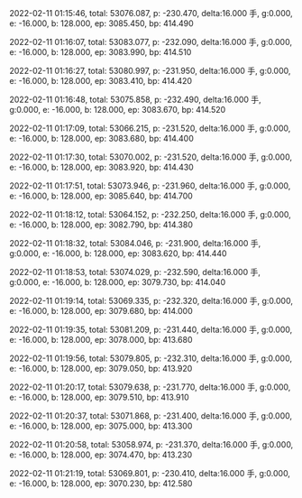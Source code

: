 2022-02-11 01:15:46, total: 53076.087, p: -230.470, delta:16.000 手, g:0.000, e: -16.000, b: 128.000, ep: 3085.450, bp: 414.490

2022-02-11 01:16:07, total: 53083.077, p: -232.090, delta:16.000 手, g:0.000, e: -16.000, b: 128.000, ep: 3083.990, bp: 414.510

2022-02-11 01:16:27, total: 53080.997, p: -231.950, delta:16.000 手, g:0.000, e: -16.000, b: 128.000, ep: 3083.410, bp: 414.420

2022-02-11 01:16:48, total: 53075.858, p: -232.490, delta:16.000 手, g:0.000, e: -16.000, b: 128.000, ep: 3083.670, bp: 414.520

2022-02-11 01:17:09, total: 53066.215, p: -231.520, delta:16.000 手, g:0.000, e: -16.000, b: 128.000, ep: 3083.680, bp: 414.400

2022-02-11 01:17:30, total: 53070.002, p: -231.520, delta:16.000 手, g:0.000, e: -16.000, b: 128.000, ep: 3083.920, bp: 414.430

2022-02-11 01:17:51, total: 53073.946, p: -231.960, delta:16.000 手, g:0.000, e: -16.000, b: 128.000, ep: 3085.640, bp: 414.700

2022-02-11 01:18:12, total: 53064.152, p: -232.250, delta:16.000 手, g:0.000, e: -16.000, b: 128.000, ep: 3082.790, bp: 414.380

2022-02-11 01:18:32, total: 53084.046, p: -231.900, delta:16.000 手, g:0.000, e: -16.000, b: 128.000, ep: 3083.620, bp: 414.440

2022-02-11 01:18:53, total: 53074.029, p: -232.590, delta:16.000 手, g:0.000, e: -16.000, b: 128.000, ep: 3079.730, bp: 414.040

2022-02-11 01:19:14, total: 53069.335, p: -232.320, delta:16.000 手, g:0.000, e: -16.000, b: 128.000, ep: 3079.680, bp: 414.000

2022-02-11 01:19:35, total: 53081.209, p: -231.440, delta:16.000 手, g:0.000, e: -16.000, b: 128.000, ep: 3078.000, bp: 413.680

2022-02-11 01:19:56, total: 53079.805, p: -232.310, delta:16.000 手, g:0.000, e: -16.000, b: 128.000, ep: 3079.050, bp: 413.920

2022-02-11 01:20:17, total: 53079.638, p: -231.770, delta:16.000 手, g:0.000, e: -16.000, b: 128.000, ep: 3079.510, bp: 413.910

2022-02-11 01:20:37, total: 53071.868, p: -231.400, delta:16.000 手, g:0.000, e: -16.000, b: 128.000, ep: 3075.000, bp: 413.300

2022-02-11 01:20:58, total: 53058.974, p: -231.370, delta:16.000 手, g:0.000, e: -16.000, b: 128.000, ep: 3074.470, bp: 413.230

2022-02-11 01:21:19, total: 53069.801, p: -230.410, delta:16.000 手, g:0.000, e: -16.000, b: 128.000, ep: 3070.230, bp: 412.580